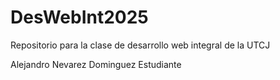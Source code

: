 # DesWebInt2025
Repositorio para la clase de desarrollo web integral de la UTCJ

Alejandro Nevarez Dominguez Estudiante